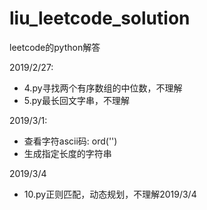 # liu_leetcode_solution
leetcode的python解答

2019/2/27:
- 4.py寻找两个有序数组的中位数，不理解
- 5.py最长回文字串，不理解

2019/3/1:
- 查看字符ascii码: ord('')
- 生成指定长度的字符串

2019/3/4
- 10.py正则匹配，动态规划，不理解2019/3/4

